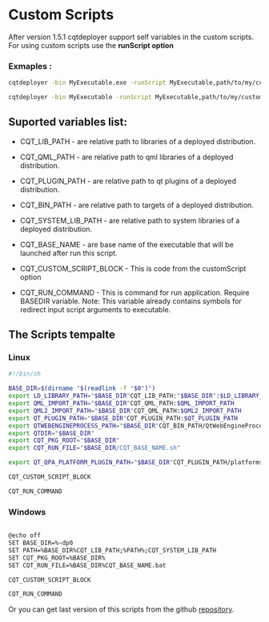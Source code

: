 # Custom Scripts

After version 1.5.1 cqtdeployer support self variables in the custom scripts.
For using custom scripts use the **runScript option**

### Exmaples :

```bash
cqtdeployer -bin MyExecutable.exe -runScript MyExecutable,path/to/my/custom/script.bat 
```

```bash
cqtdeployer -bin MyExecutable -runScript MyExecutable,path/to/my/custom/script.sh 
```

## Suported variables list:

* CQT_LIB_PATH - are relative path to libraries of a deployed distribution.
* CQT_QML_PATH - are relative path to qml libraries of a deployed distribution.
* CQT_PLUGIN_PATH - are relative path to qt plugins of a deployed distribution.
* CQT_BIN_PATH - are relative path to targets of a deployed distribution.

* CQT_SYSTEM_LIB_PATH - are relative path to system libraries of a deployed distribution.
* CQT_BASE_NAME - are base name of the executable that will be launched after run this script.
* CQT_CUSTOM_SCRIPT_BLOCK - This is code from the customScript option
* CQT_RUN_COMMAND - This is command for run application. Require BASEDIR variable. Note: This variable already contains symbols for redirect input script arguments to executable.


## The Scripts tempalte

### Linux 

```bash
#!/bin/sh

BASE_DIR=$(dirname "$(readlink -f "$0")")
export LD_LIBRARY_PATH="$BASE_DIR"CQT_LIB_PATH:"$BASE_DIR":$LD_LIBRARY_PATH
export QML_IMPORT_PATH="$BASE_DIR"CQT_QML_PATH:$QML_IMPORT_PATH
export QML2_IMPORT_PATH="$BASE_DIR"CQT_QML_PATH:$QML2_IMPORT_PATH
export QT_PLUGIN_PATH="$BASE_DIR"CQT_PLUGIN_PATH:$QT_PLUGIN_PATH
export QTWEBENGINEPROCESS_PATH="$BASE_DIR"CQT_BIN_PATH/QtWebEngineProcess
export QTDIR="$BASE_DIR"
export CQT_PKG_ROOT="$BASE_DIR"
export CQT_RUN_FILE="$BASE_DIR/CQT_BASE_NAME.sh"

export QT_QPA_PLATFORM_PLUGIN_PATH="$BASE_DIR"CQT_PLUGIN_PATH/platforms:$QT_QPA_PLATFORM_PLUGIN_PATH

CQT_CUSTOM_SCRIPT_BLOCK

CQT_RUN_COMMAND
```

### Windows 

```bash

@echo off
SET BASE_DIR=%~dp0
SET PATH=%BASE_DIR%CQT_LIB_PATH;%PATH%;CQT_SYSTEM_LIB_PATH
SET CQT_PKG_ROOT=%BASE_DIR%
SET CQT_RUN_FILE=%BASE_DIR%CQT_BASE_NAME.bat

CQT_CUSTOM_SCRIPT_BLOCK

CQT_RUN_COMMAND
```


Or you can get last version of this scripts from the github [repository](https://github.com/QuasarApp/CQtDeployer/tree/main/Deploy/ScriptsTemplates).
